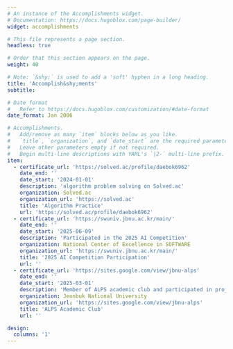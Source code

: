 ```yaml
---
# An instance of the Accomplishments widget.
# Documentation: https://docs.hugoblox.com/page-builder/
widget: accomplishments

# This file represents a page section.
headless: true

# Order that this section appears on the page.
weight: 40

# Note: `&shy;` is used to add a 'soft' hyphen in a long heading.
title: 'Accomplish&shy;ments'
subtitle:

# Date format
#   Refer to https://docs.hugoblox.com/customization/#date-format
date_format: Jan 2006

# Accomplishments.
#   Add/remove as many `item` blocks below as you like.
#   `title`, `organization`, and `date_start` are the required parameters.
#   Leave other parameters empty if not required.
#   Begin multi-line descriptions with YAML's `|2-` multi-line prefix.
item:
  - certificate_url: 'https://solved.ac/profile/daebok6962'
    date_end: ''
    date_start: '2024-01-01'
    description: 'algorithm problem solving on Solved.ac'
    organization: Solved.ac
    organization_url: 'https://solved.ac'
    title: 'Algorithm Practice'
    url: 'https://solved.ac/profile/daebok6962'
  - certificate_url: 'https://swuniv.jbnu.ac.kr/main/'
    date_end: ''
    date_start: '2025-06-09'
    description: 'Participated in the 2025 AI Competition'
    organization: National Center of Excellence in SOFTWARE
    organization_url: 'https://swuniv.jbnu.ac.kr/main/'
    title: '2025 AI Competition Participation'
    url: ''
  - certificate_url: 'https://sites.google.com/view/jbnu-alps'
    date_end: ''
    date_start: '2025-03-01'
    description: 'Member of ALPS academic club and participated in projects'
    organization: Jeonbuk National University
    organization_url: 'https://sites.google.com/view/jbnu-alps'
    title: 'ALPS Academic Club'
    url: ''

design:
  columns: '1'
---
```

